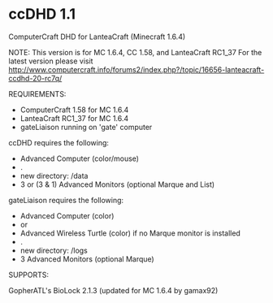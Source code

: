 ccDHD 1.1
=========

ComputerCraft DHD for LanteaCraft (Minecraft 1.6.4)

NOTE: This version is for MC 1.6.4, CC 1.58, and LanteaCraft RC1_37
      For the latest version please visit
      http://www.computercraft.info/forums2/index.php?/topic/16656-lanteacraft-ccdhd-20-rc7q/


REQUIREMENTS:

- ComputerCraft 1.58 for MC 1.6.4
- LanteaCraft RC1_37 for MC 1.6.4
- gateLiaison running on 'gate' computer

ccDHD requires the following:
 - Advanced Computer (color/mouse)
 - .
 - new directory:  /data
 - 3 or (3 & 1) Advanced Monitors (optional Marque and List)

gateLiaison requires the following:
 - Advanced Computer (color)
 - or
 - Advanced Wireless Turtle (color) if no Marque monitor is installed
 - .
 - new directory:  /logs
 - 3 Advanced Monitors (optional Marque)


SUPPORTS:

GopherATL's BioLock 2.1.3 (updated for MC 1.6.4 by gamax92)
